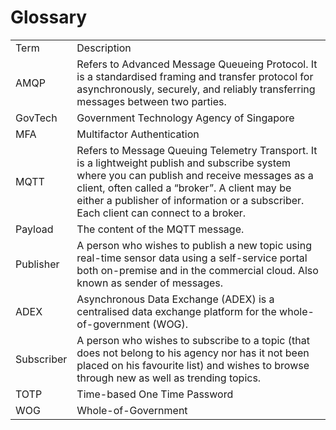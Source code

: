 
# Glossary



<table class="tg">
  <tr>
    <td class="tg-9fd4">Term</td>
    <td class="tg-9fd4">Description</td>
  </tr>
  <tr>
    <td class="tg-cly1">AMQP</td>
    <td class="tg-cly1">Refers to Advanced Message Queueing Protocol. It is a standardised framing and transfer protocol for asynchronously, securely, and reliably transferring messages between two parties.</td>
  </tr>
  <tr>
    <td class="tg-cly1">GovTech</td>
    <td class="tg-cly1">Government Technology Agency of Singapore</td>
  </tr>
  <tr>
    <td class="tg-cly1">MFA</td>
    <td class="tg-cly1">Multifactor Authentication</td>
  </tr>
  <tr>
    <td class="tg-cly1">MQTT</td>
    <td class="tg-cly1">Refers to Message Queuing Telemetry Transport. It is a lightweight publish and subscribe system where you can publish and receive messages as a client, often called a “broker”. A client may be either a publisher of information or a subscriber. Each client can connect to a broker.</td>
  </tr>
  <tr>
    <td class="tg-0lax">Payload</td>
    <td class="tg-0lax">The content of the MQTT message.</td>
  </tr>
  <tr>
    <td class="tg-0lax">Publisher</td>
    <td class="tg-0lax">A person who wishes to publish a new topic using real-time sensor data using a self-service portal both on-premise and in the commercial cloud. Also known as sender of messages.</td>
  </tr>
  <tr>
    <td class="tg-0lax">ADEX</td>
    <td class="tg-0lax">Asynchronous Data Exchange (ADEX) is a centralised data exchange platform for the whole-of-government (WOG).</td>
  </tr>
  <tr>
    <td class="tg-0lax">Subscriber</td>
    <td class="tg-0lax">A person who wishes to subscribe to a topic (that does not belong to his agency nor has it not been placed on his favourite list) and wishes to browse through new as well as trending topics.</td>
  </tr>
  <tr>
    <td class="tg-0lax">TOTP</td>
    <td class="tg-0lax">Time-based One Time Password</td>
  </tr>
  <tr>
    <td class="tg-0lax">WOG</td>
    <td class="tg-0lax">Whole-of-Government</td>
  </tr>
</table>
